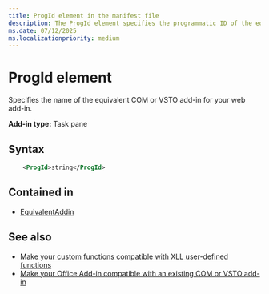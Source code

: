 ```yaml
---
title: ProgId element in the manifest file
description: The ProgId element specifies the programmatic ID of the equivalent COM or VSTO add-in for your web add-in's task pane.
ms.date: 07/12/2025
ms.localizationpriority: medium
---
```


# ProgId element

Specifies the name of the equivalent COM or VSTO add-in for your web add-in.

**Add-in type:** Task pane

## Syntax

```XML
    <ProgId>string</ProgId>  
```

## Contained in

- [EquivalentAddin](equivalentaddin.md)

## See also

- [Make your custom functions compatible with XLL user-defined functions](/office/dev/add-ins/excel/make-custom-functions-compatible-with-xll-udf)
- [Make your Office Add-in compatible with an existing COM or VSTO add-in](/office/dev/add-ins/develop/make-office-add-in-compatible-with-existing-com-add-in)